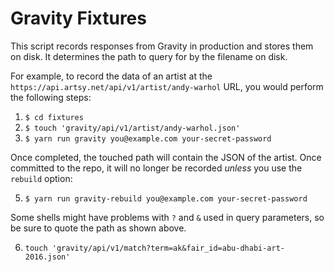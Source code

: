 # Gravity Fixtures

This script records responses from Gravity in production and stores them on disk. It determines the path to query for by
the filename on disk.

For example, to record the data of an artist at the `https://api.artsy.net/api/v1/artist/andy-warhol` URL, you would
perform the following steps:

1. `$ cd fixtures`
2. `$ touch 'gravity/api/v1/artist/andy-warhol.json'`
3. `$ yarn run gravity you@example.com your-secret-password`

Once completed, the touched path will contain the JSON of the artist. Once committed to the repo, it will no longer be
recorded _unless_ you use the `rebuild` option:

5. `$ yarn run gravity-rebuild you@example.com your-secret-password`

Some shells might have problems with `?` and `&` used in query parameters, so be sure to quote the path as shown above.

6. `touch 'gravity/api/v1/match?term=ak&fair_id=abu-dhabi-art-2016.json'`